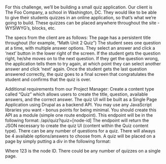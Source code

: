 For this challenge, we’ll be building a small quiz application. Our client is The Foo Company, a school in Washington, DC. They would like to be able to give their students quizzes in an online application, so that’s what we’re going to build. These quizzes can be placed anywhere throughout the site - WYSIWYG’s, blocks, etc.

The specs from the client are as follows:
The page has a persistent title throughout (for example, “Math Unit 2 Quiz”)
The student sees one question at a time, with multiple answer options. They select an answer and click a ‘next’ button in the lower right of the screen.
If the student gets the question right, he/she moves on to the next question. If they get the question wrong, the application tells them to try again, at which point they can select another answer and click ‘next’ again.
Once the student gets the last question answered correctly, the quiz goes to a final screen that congratulates the student and confirms that the quiz is over.

Additional requirements from our Project Manager:
Create a content type called “Quiz” which allows users to create the title, question, available answers, and the correct answer. 
The quiz UI will be built as a Single Page Application using Drupal as a backend API. You may use any JavaScript libraries you want - bonus points for being minimal. 
You should create this API as a module (simple one route endpoint). This endpoint will be in the following format: /api/quiz?quiz=[node-id]
The endpoint will return the JSON necessary to create the quiz UI (content within the Quiz content type).
There can be any number of questions for a quiz.
There will always be 4 available options/answers to choose from.
A quiz will be placed on a page by simply putting a div in the following format: <div class=”quiz” data-quiz=”123”></div> Where 123 is the node ID.
There could be any number of quizzes on a single page.